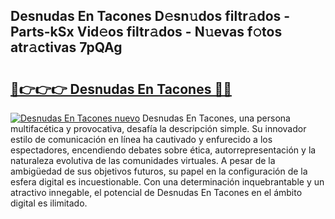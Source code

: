 ## Desnudas En Tacones D𝚎sn𝚞dos filtr𝚊dos - Parts-kSx Vid𝚎os filtr𝚊dos - N𝚞evas f𝚘tos atr𝚊ctivas 7pQAg

# <h2><a href="http://mb40w4s.tromn.icu/?c=Desnudas+En+Tacones">🔗👉👉👉 Desnudas En Tacones 🔗🔗</a></h2>

[![Desnudas En Tacones nuevo](https://i.imgur.com/pEAQMta.gif)](http://mb40w4s.tromn.icu/?c=Desnudas+En+Tacones)
Desnudas En Tacones, una persona multifacética y provocativa, desafía la descripción simple. Su innovador estilo de comunicación en línea ha cautivado y enfurecido a los espectadores, encendiendo debates sobre ética, autorrepresentación y la naturaleza evolutiva de las comunidades virtuales. A pesar de la ambigüedad de sus objetivos futuros, su papel en la configuración de la esfera digital es incuestionable. Con una determinación inquebrantable y un atractivo innegable, el potencial de Desnudas En Tacones en el ámbito digital es ilimitado.
